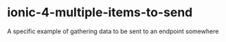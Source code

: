 # ionic-4-multiple-items-to-send
A specific example of gathering data to be sent to an endpoint somewhere
